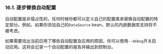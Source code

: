 ### 16.1. 逐步替换自动配置

自动配置是非侵占性的，任何时候你都可以定义自己的配置类来替换自动配置的特定部分。例如，如果你添加自己的`DataSource`  bean，默认的内嵌数据库支持将不被考虑。

如果需要找出当前应用了哪些自动配置及应用的原因，你可以使用`--debug`开关启动应用。这将会记录一个自动配置的报告并输出到控制台。
